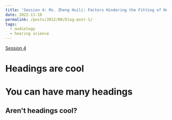 ```yaml
---
title: 'Session 4: Ms. Zheng Huili: Factors Hindering the Fitting of Hearing Aids Among Elderly Chinese & Dr. Mo Changgeng: Exploring Hearing Health Inequities from the Perspective of the Health Inequality Theoretical Model'
date: 2022-11-16
permalink: /posts/2012/08/blog-post-1/
tags:
  - audiology
  - hearing science
---
```


[Session 4](https://www.bilibili.com/video/BV1Fu4m137LC/?spm_id_from=333.999.0.0)

Headings are cool
======

You can have many headings
======

Aren't headings cool?
------
